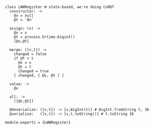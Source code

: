     class LWWRegister # state-based, we're doing CvRDT
      constructor: ->
        @v = null
        @t = `0n`

      assign: (v) ->
        @v = v
        @t = process.hrtime.bigint()
        [@v,@t]

      merge: ([v,t]) ->
        changed = false
        if @t < t
          @v = v
          @t = t
          changed = true
        [ changed, [ @v, @t ] ]

      value: ->
        @v

      all: ->
        [[@v,@t]]

      @deserialize: ([v,t]) -> [v,BigInt(t)] # BigInt.fromString t, 36
      @serialize:   ([v,t]) -> [v,t.toString()] # t.toString 36

    module.exports = {LWWRegister}
